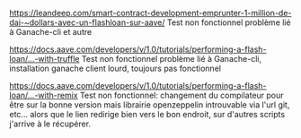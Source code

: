 https://leandeep.com/smart-contract-development-emprunter-1-million-de-dai-~dollars-avec-un-flashloan-sur-aave/ 
Test non fonctionnel problème lié à Ganache-cli et autre

https://docs.aave.com/developers/v/1.0/tutorials/performing-a-flash-loan/...-with-truffle
Test non fonctionnel problème lié à Ganache-cli, installation ganache client lourd, toujours pas fonctionnel

https://docs.aave.com/developers/v/1.0/tutorials/performing-a-flash-loan/...-with-remix 
Test non fonctionnel: changement du compilateur pour être sur la bonne version mais librairie openzeppelin introuvable via l'url git, etc... alors que le lien redirige bien vers le bon endroit, sur d'autres scripts j'arrive à le récupérer.
